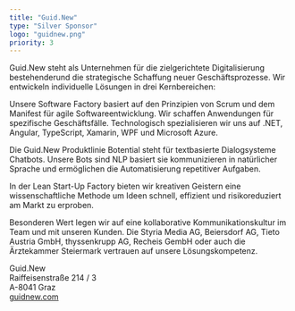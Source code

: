 ```yaml
---
title: "Guid.New"
type: "Silver Sponsor"
logo: "guidnew.png"
priority: 3
---
```


Guid.New steht als Unternehmen für die zielgerichtete Digitalisierung bestehenderund die strategische Schaffung neuer Geschäftsprozesse. Wir entwickeln individuelle Lösungen in drei Kernbereichen:

Unsere Software Factory basiert auf den Prinzipien von Scrum und dem Manifest für agile Softwareentwicklung. Wir schaffen Anwendungen für spezifische Geschäftsfälle. Technologisch spezialisieren wir uns auf .NET, Angular, TypeScript, Xamarin, WPF und Microsoft Azure.

Die Guid.New Produktlinie Botential steht für textbasierte Dialogsysteme Chatbots. Unsere Bots sind NLP basiert sie kommunizieren in natürlicher Sprache und ermöglichen die Automatisierung repetitiver Aufgaben.

In der Lean Start-Up Factory bieten wir kreativen Geistern eine wissenschaftliche Methode um Ideen schnell, effizient und risikoreduziert am Markt zu erproben.

Besonderen Wert legen wir auf eine kollaborative Kommunikationskultur im Team und mit unseren Kunden. Die Styria Media AG, Beiersdorf AG, Tieto Austria GmbH, thyssenkrupp AG, Recheis GembH oder auch die Ärztekammer Steiermark vertrauen auf unsere Lösungskompetenz.

Guid.New  
Raiffeisenstraße 214 / 3  
A-8041 Graz  
[guidnew.com](https://guidnew.com)